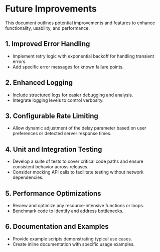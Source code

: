 # Future Improvements

This document outlines potential improvements and features to enhance functionality, usability, and performance.

## 1. Improved Error Handling
- Implement retry logic with exponential backoff for handling transient errors.
- Add specific error messages for known failure points.

## 2. Enhanced Logging
- Include structured logs for easier debugging and analysis.
- Integrate logging levels to control verbosity.

## 3. Configurable Rate Limiting
- Allow dynamic adjustment of the delay parameter based on user preferences or detected server response times.

## 4. Unit and Integration Testing
- Develop a suite of tests to cover critical code paths and ensure consistent behavior across releases.
- Consider mocking API calls to facilitate testing without network dependencies.

## 5. Performance Optimizations
- Review and optimize any resource-intensive functions or loops.
- Benchmark code to identify and address bottlenecks.

## 6. Documentation and Examples
- Provide example scripts demonstrating typical use cases.
- Create inline documentation with specific usage examples.
